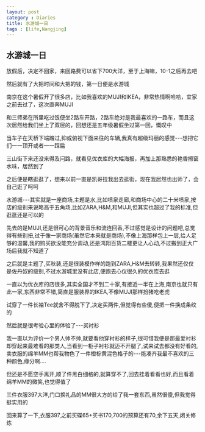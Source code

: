 ```yaml
---
layout: post
category : Diaries
title: 水游城一日
tags : [life,Nangjing]
---
```

## 水游城一日 ##

放假后，决定不回家，来回路费可以省下700大洋，至于上海嘛，10-1之后再去吧

 

然后就有了大把时间和大把的钱，第一日便是水游城

 

南京在这个暑假开了很多店，比如我喜欢的MUJI和IKEA，非常热情啊哈哈，宜家之前去过了，这次直奔MUJI

 

和三师弟在所里吃过饭便坐2路车开路，2路车绝对是我最喜欢的一路车，而且这次居然给我们坐上了双层的，回想还是五年级暑假坐过第一回，慨叹中

 

当车子在天桥下端蹭过,抑或俯视下面来往的车辆,我真有超级玛丽的感觉---想把它们一一顶开或者一一踩扁

 

三山街下来还没来得及问路，就看见优衣库的大幅海报，再加上那熟悉的艳香擦窗水味，居然到了

 

之后便是瞎逛逛了，想来以前一直是凯哥拉我出去逛街，现在我居然也出师了，会自己逛了呵呵

 

水游城---其实就是一座商场,主题是水,比如喷泉走廊,和商场中心的二十米喷泉,按店的级别来说略高于五角场,比如ZARA,H&M,和MUJI,但其实也超过了我的标准,但逛逛还是可以的

 

先去的是MUJI,还是很可心的背景音乐和流连回香,不过感觉是设计的问题吧,总觉得有些别扭,过于像一家商场(虽然它本来就是商场),不像上海那样包上一层,给人足够的温馨,我的购买欲没能充分调动,还是鸿翔百货二楼更让人心动,不过搬到正大广场后我就不知道了

 

之后就是主题了,买秋装,还是很装模作样的跑到ZARA,H&M去转转,我果然还仅仅是佐丹奴的级别,不过水游城里没有此店,便跑去心仪很久的优衣库去逛

 

一直以为优衣库的店很多,其实全国才不到二十家,有接近一半在上海,南京也就只有此一家,东西非常不错,简直是服装界的IKEA,不像MUJI那样扮猪吃老虎

 

试穿了一件长袖Tee就舍不得脱下了,决定买两件,但觉得有些傻,便把一件换成条纹的

 

然后就是很考验心里的体验了---买衬衫

 

我一直以为评价一个男人帅不帅,就要看他穿衬衫的样子,很可惜我便是那最爱衬衫却穿起来最难看的那类人,当看到一柜子衬衫就迈不开腿了,试来试去都没有好看的,卖衣服的绵羊MM也帮我物色了一件橙棕黄混色格子的---能凑齐我最不喜欢的三种颜色,缘分啊....

 

但还是不愿空手离开,顺了件黑白细格的,就算穿不了,回去挂着看看也好,而且看着绵羊MM的微笑,也觉得值了

 

三件衣服397大洋,门口换礼品的MM很大方的给了我一套东西,虽然很傻,但我觉得挺实用的

 

回来算了一下,衣服397,之前买碟65+买书170,700的预算还有70,余下五天,闭关修炼
